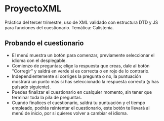 # ProyectoXML
Práctica del tercer trimestre, uso de XML validado con estructura DTD y JS para funciones del cuestionario. 
Temática: Calistenia.

## Probando el cuestionario
- El menú muestra un botón para comenzar, previamente seleccionar el idioma con el desplegable.
- Comienzo de preguntas; elige la respuesta que creas, dale al botón "Corregir"  y saldrá en verde si es correcta o en rojo de lo contrario.
- Independientemente si corriges la pregunta o no, la puntuación mostrará un punto más si has seleccionado la respuesta correcta (y has pulsado siguiente).
- Puedes finalizar el cuestionario en cualquier momento, sin tener que terminar toda la pila de preguntas.
- Cuando finalices el cuestionario, saldrá tu puntuación y el tiempo empleado, podrás reintentar el cuestionario, este botón te llevará al menú de inicio, por si quieres volver a cambiar el idioma.
